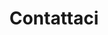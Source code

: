 ---
templateKey: 'contact-page'
path: /contatti
title: Contattaci
image: /img/jumbotron.jpg
heading: Domande? Feedback?
---